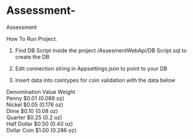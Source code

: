 # Assessment-
Assessment 

How To Run Project. 

1. Find DB Script inside the project /AssesmentWebApi/DB Script.sql to create the DB

2. Edit connection string in Appsettings.json to point to your DB

3. Insert data into cointypes for coin validation with the data below

Denomination	Value	Weight	
Penny	        $0.01  (0.088 oz)	 
Nickel	        $0.05  (0.176 oz)	 
Dime	        $0.10  (0.08 oz)	  
Quarter	        $0.25  (0.2 oz)	  
Half Dollar	    $0.50  (0.40 oz)   
Dollar Coin	    $1.00  (0.286 oz)	